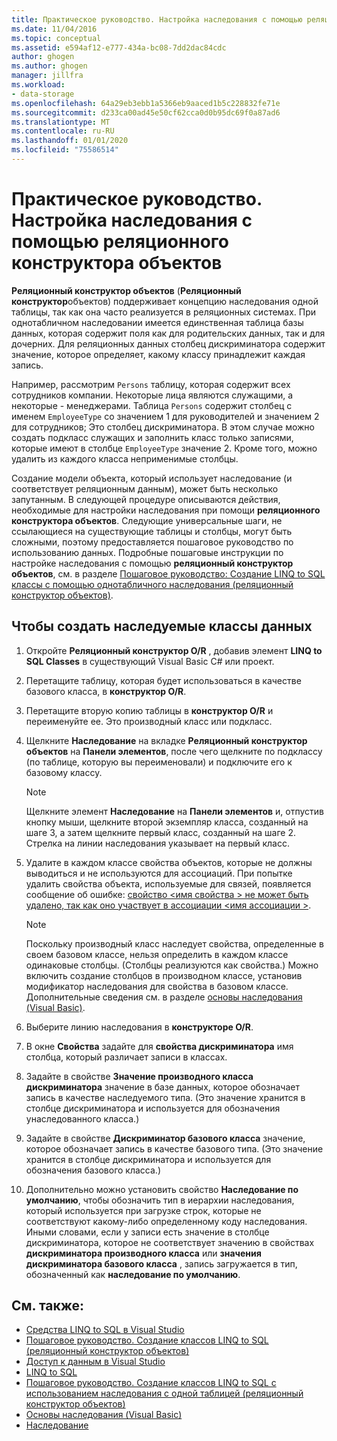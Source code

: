 ```yaml
---
title: Практическое руководство. Настройка наследования с помощью реляционного конструктора объектов
ms.date: 11/04/2016
ms.topic: conceptual
ms.assetid: e594af12-e777-434a-bc08-7dd2dac84cdc
author: ghogen
ms.author: ghogen
manager: jillfra
ms.workload:
- data-storage
ms.openlocfilehash: 64a29eb3ebb1a5366eb9aaced1b5c228832fe71e
ms.sourcegitcommit: d233ca00ad45e50cf62cca0d0b95dc69f0a87ad6
ms.translationtype: MT
ms.contentlocale: ru-RU
ms.lasthandoff: 01/01/2020
ms.locfileid: "75586514"
---
```

# <a name="how-to-configure-inheritance-by-using-the-or-designer"></a>Практическое руководство. Настройка наследования с помощью реляционного конструктора объектов
**Реляционный конструктор объектов** (**Реляционный конструктор**объектов) поддерживает концепцию наследования одной таблицы, так как она часто реализуется в реляционных системах. При однотабличном наследовании имеется единственная таблица базы данных, которая содержит поля как для родительских данных, так и для дочерних. Для реляционных данных столбец дискриминатора содержит значение, которое определяет, какому классу принадлежит каждая запись.

Например, рассмотрим `Persons` таблицу, которая содержит всех сотрудников компании. Некоторые лица являются служащими, а некоторые - менеджерами. Таблица `Persons` содержит столбец с именем `EmployeeType` со значением 1 для руководителей и значением 2 для сотрудников; Это столбец дискриминатора. В этом случае можно создать подкласс служащих и заполнить класс только записями, которые имеют в столбце `EmployeeType` значение 2. Кроме того, можно удалить из каждого класса неприменимые столбцы.

Создание модели объекта, который использует наследование (и соответствует реляционным данным), может быть несколько запутанным. В следующей процедуре описываются действия, необходимые для настройки наследования при помощи **реляционного конструктора объектов**. Следующие универсальные шаги, не ссылающиеся на существующие таблицы и столбцы, могут быть сложными, поэтому предоставляется пошаговое руководство по использованию данных. Подробные пошаговые инструкции по настройке наследования с помощью **реляционный конструктор объектов**, см. в разделе [Пошаговое руководство: Создание LINQ to SQL классы с помощью однотабличного наследования (реляционный конструктор объектов)](../data-tools/walkthrough-creating-linq-to-sql-classes-by-using-single-table-inheritance-o-r-designer.md).

## <a name="to-create-inherited-data-classes"></a>Чтобы создать наследуемые классы данных

1. Откройте **Реляционный конструктор O/R** , добавив элемент **LINQ to SQL Classes** в существующий Visual Basic C# или проект.

2. Перетащите таблицу, которая будет использоваться в качестве базового класса, в **конструктор O/R**.

3. Перетащите вторую копию таблицы в **конструктор O/R** и переименуйте ее. Это производный класс или подкласс.

4. Щелкните **Наследование** на вкладке **Реляционный конструктор объектов** на **Панели элементов**, после чего щелкните по подклассу (по таблице, которую вы переименовали) и подключите его к базовому классу.

    > [!NOTE]
    > Щелкните элемент **Наследование** на **Панели элементов** и, отпустив кнопку мыши, щелкните второй экземпляр класса, созданный на шаге 3, а затем щелкните первый класс, созданный на шаге 2. Стрелка на линии наследования указывает на первый класс.

5. Удалите в каждом классе свойства объектов, которые не должны выводиться и не используются для ассоциаций. При попытке удалить свойства объекта, используемые для связей, появляется сообщение об ошибке: [свойство \<имя свойства > не может быть удалено, так как оно участвует в ассоциации \<имя ассоциации >](../data-tools/the-property-property-name-cannot-be-deleted-because-it-is-participating-in-the-association-association-name.md).

    > [!NOTE]
    > Поскольку производный класс наследует свойства, определенные в своем базовом классе, нельзя определить в каждом классе одинаковые столбцы. (Столбцы реализуются как свойства.) Можно включить создание столбцов в производном классе, установив модификатор наследования для свойства в базовом классе. Дополнительные сведения см. в разделе [основы наследования (Visual Basic)](/dotnet/visual-basic/programming-guide/language-features/objects-and-classes/inheritance-basics).

6. Выберите линию наследования в **конструкторе O/R**.

7. В окне **Свойства** задайте для **свойства дискриминатора** имя столбца, который различает записи в классах.

8. Задайте в свойстве **Значение производного класса дискриминатора** значение в базе данных, которое обозначает запись в качестве наследуемого типа. (Это значение хранится в столбце дискриминатора и используется для обозначения унаследованного класса.)

9. Задайте в свойстве **Дискриминатор базового класса** значение, которое обозначает запись в качестве базового типа. (Это значение хранится в столбце дискриминатора и используется для обозначения базового класса.)

10. Дополнительно можно установить свойство **Наследование по умолчанию**, чтобы обозначить тип в иерархии наследования, который используется при загрузке строк, которые не соответствуют какому-либо определенному коду наследования. Иными словами, если у записи есть значение в столбце дискриминатора, которое не соответствует значению в свойствах **дискриминатора производного класса** или **значения дискриминатора базового класса** , запись загружается в тип, обозначенный как **наследование по умолчанию**.

## <a name="see-also"></a>См. также:

- [Средства LINQ to SQL в Visual Studio](../data-tools/linq-to-sql-tools-in-visual-studio2.md)
- [Пошаговое руководство. Создание классов LINQ to SQL (реляционный конструктор объектов)](how-to-create-linq-to-sql-classes-mapped-to-tables-and-views-o-r-designer.md)
- [Доступ к данным в Visual Studio](../data-tools/accessing-data-in-visual-studio.md)
- [LINQ to SQL](/dotnet/framework/data/adonet/sql/linq/index)
- [Пошаговое руководство. Создание классов LINQ to SQL с использованием наследования с одной таблицей (реляционный конструктор объектов)](../data-tools/walkthrough-creating-linq-to-sql-classes-by-using-single-table-inheritance-o-r-designer.md)
- [Основы наследования (Visual Basic)](/dotnet/visual-basic/programming-guide/language-features/objects-and-classes/inheritance-basics)
- [Наследование](/dotnet/csharp/programming-guide/classes-and-structs/inheritance)

